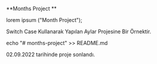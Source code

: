 **Months Project ** 


lorem ipsum ("Month Project");


Switch Case Kullanarak Yapılan Aylar Projesine Bir Örnektir.

echo "# months-project" >> README.md

02.09.2022 tarihinde proje sonlandı.